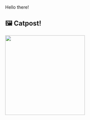 Hello there!



## 🖼️ Catpost!

<sub>
    <img src="https://cdn2.thecatapi.com/images/dlo.jpg" height="256">
</sub>

